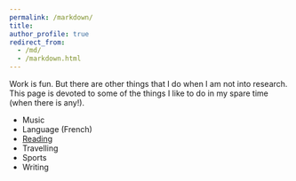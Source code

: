 ```yaml
---
permalink: /markdown/
title: 
author_profile: true
redirect_from: 
  - /md/
  - /markdown.html
---
```


Work is fun. But there are other things that I do when I am not into research. This page is devoted to some of the things I like to do in my spare time (when there is any!).

* Music
* Language (French)
* <a href="/markdown/Reading.html">Reading</a>
* Travelling
* Sports
* Writing
